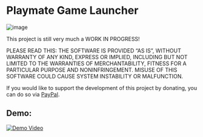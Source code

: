 # Playmate Game Launcher

![image](https://user-images.githubusercontent.com/20888782/229572972-f3e26f31-e7c4-47e3-8b29-4398a4375f6b.png)

This project is still very much a WORK IN PROGRESS!

PLEASE READ THIS: THE SOFTWARE IS PROVIDED “AS IS”, WITHOUT WARRANTY OF ANY KIND, EXPRESS OR IMPLIED, INCLUDING BUT NOT LIMITED TO THE WARRANTIES OF MERCHANTABILITY, FITNESS FOR A PARTICULAR PURPOSE AND NONINFRINGEMENT. MISUSE OF THIS SOFTWARE COULD CAUSE SYSTEM INSTABILITY OR MALFUNCTION.

If you would like to support the development of this project by donating, you can do so via [PayPal](https://www.paypal.me/JamesCJ60).

## Demo:
[![Demo Video](https://img.youtube.com/vi/gdx1AShpPp8/0.jpg)](https://youtu.be/gdx1AShpPp8)
